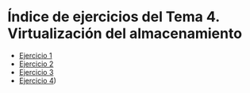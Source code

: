 # Índice de ejercicios del Tema 4. Virtualización del almacenamiento

* [Ejercicio 1](ejercicio01.md)
* [Ejercicio 2](ejercicio02.md)
* [Ejercicio 3](ejercicio03.md)
* [Ejercicio 4](ejercicio04.md))

